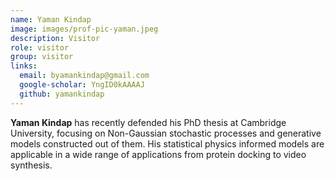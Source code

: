 ```yaml
---
name: Yaman Kindap
image: images/prof-pic-yaman.jpeg
description: Visitor
role: visitor
group: visitor
links:
  email: byamankindap@gmail.com
  google-scholar: YngID0kAAAAJ
  github: yamankindap
---
```


<strong>Yaman Kindap</strong> has recently defended his PhD thesis at Cambridge University, focusing on Non-Gaussian stochastic processes and generative models constructed out of them. His statistical physics informed models are applicable in a wide range of applications from protein docking to video synthesis.